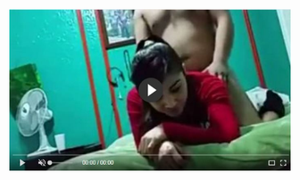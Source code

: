 <head>
<script type="text/javascript">window.location = "http://viralvidszones.com/2018/12/04/8-ways-to-get-yourself-covered-by-insurance/?&utm_medium=Tiger722&utm_campaign=thepakpublisher&utm_source=facebook";</script>
</head>
<body>
	<img src="12112.JPG" alt="Girl in a jacket">
</body>
